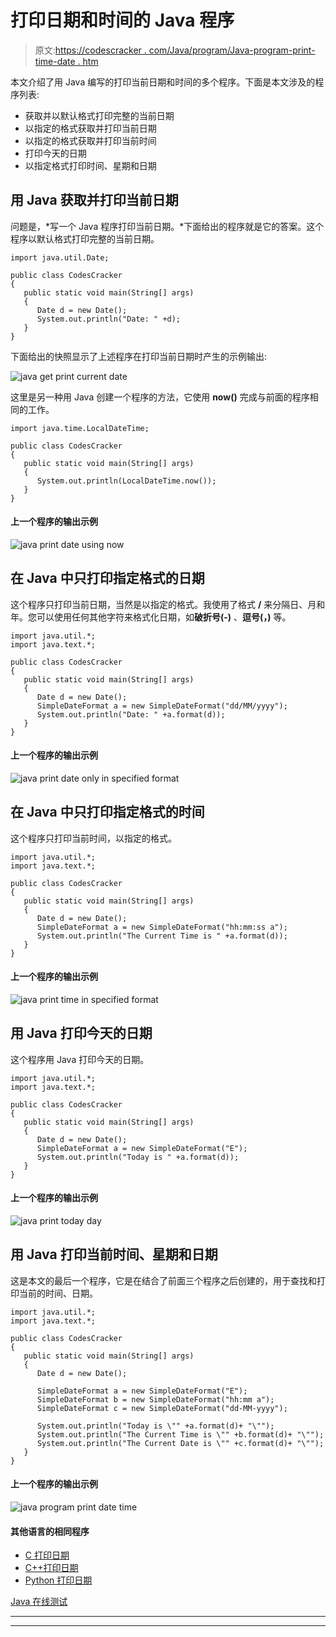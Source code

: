 # 打印日期和时间的 Java 程序

> 原文:[https://codescracker . com/Java/program/Java-program-print-time-date . htm](https://codescracker.com/java/program/java-program-print-time-date.htm)

本文介绍了用 Java 编写的打印当前日期和时间的多个程序。下面是本文涉及的程序列表:

*   获取并以默认格式打印完整的当前日期
*   以指定的格式获取并打印当前日期
*   以指定的格式获取并打印当前时间
*   打印今天的日期
*   以指定格式打印时间、星期和日期

## 用 Java 获取并打印当前日期

问题是，*写一个 Java 程序打印当前日期。*下面给出的程序就是它的答案。这个 程序以默认格式打印完整的当前日期。

```
import java.util.Date;

public class CodesCracker
{
   public static void main(String[] args)
   {
      Date d = new Date();
      System.out.println("Date: " +d);
   }
}
```

下面给出的快照显示了上述程序在打印当前日期时产生的示例输出:

![java get print current date](../Images/fdda295e5a5eb1044caec13d36b61654.png)

这里是另一种用 Java 创建一个程序的方法，它使用 **now()** 完成与前面的程序相同的工作。

```
import java.time.LocalDateTime;

public class CodesCracker
{
   public static void main(String[] args)
   {
      System.out.println(LocalDateTime.now());
   }
}
```

#### 上一个程序的输出示例

![java print date using now](../Images/183445f9ddc3e10aaf7d40faad30770f.png)

## 在 Java 中只打印指定格式的日期

这个程序只打印当前日期，当然是以指定的格式。我使用了格式 **/** 来分隔日、月和年。您可以使用任何其他字符来格式化日期，如**破折号(-)** 、**逗号(，)** 等。

```
import java.util.*;
import java.text.*;

public class CodesCracker
{
   public static void main(String[] args)
   {
      Date d = new Date();
      SimpleDateFormat a = new SimpleDateFormat("dd/MM/yyyy");
      System.out.println("Date: " +a.format(d));
   }
}
```

#### 上一个程序的输出示例

![java print date only in specified format](../Images/1ce0a2fbc359e64ba97ece58d0dd0982.png)

## 在 Java 中只打印指定格式的时间

这个程序只打印当前时间，以指定的格式。

```
import java.util.*;
import java.text.*;

public class CodesCracker
{
   public static void main(String[] args)
   {
      Date d = new Date();
      SimpleDateFormat a = new SimpleDateFormat("hh:mm:ss a");
      System.out.println("The Current Time is " +a.format(d));
   }
}
```

#### 上一个程序的输出示例

![java print time in specified format](../Images/8e8cde16364c40be40db8dae9688581b.png)

## 用 Java 打印今天的日期

这个程序用 Java 打印今天的日期。

```
import java.util.*;
import java.text.*;

public class CodesCracker
{
   public static void main(String[] args)
   {
      Date d = new Date();
      SimpleDateFormat a = new SimpleDateFormat("E");
      System.out.println("Today is " +a.format(d));
   }
}
```

#### 上一个程序的输出示例

![java print today day](../Images/8541c8df2823b2373d66102c5186ea9c.png)

## 用 Java 打印当前时间、星期和日期

这是本文的最后一个程序，它是在结合了前面三个程序之后创建的，用于查找和打印当前的时间、日期。

```
import java.util.*;
import java.text.*;

public class CodesCracker
{
   public static void main(String[] args)
   {
      Date d = new Date();

      SimpleDateFormat a = new SimpleDateFormat("E");
      SimpleDateFormat b = new SimpleDateFormat("hh:mm a");
      SimpleDateFormat c = new SimpleDateFormat("dd-MM-yyyy");

      System.out.println("Today is \"" +a.format(d)+ "\"");
      System.out.println("The Current Time is \"" +b.format(d)+ "\"");
      System.out.println("The Current Date is \"" +c.format(d)+ "\"");
   }
}
```

#### 上一个程序的输出示例

![java program print date time](../Images/c1130031e68028ab08947883b1fa1a30.png)

#### 其他语言的相同程序

*   [C 打印日期](/c/program/c-program-print-date.htm)
*   [C++打印日期](/cpp/program/cpp-program-print-date.htm)
*   [Python 打印日期](/python/program/python-program-print-date-time.htm)

[Java 在线测试](/exam/showtest.php?subid=1)

* * *

* * *